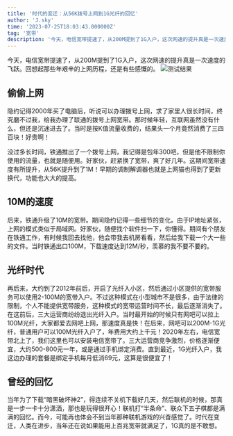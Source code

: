 ```yaml
---
title: '时代的变迁：从56K拨号上网到1G光纤的回忆'
author: 'J.sky'
time: '2023-07-25T18:03:43.000000Z'
tag: '宽带'
description: '今天，电信宽带提速了，从200M提到了1G入户，这次网速的提升真是一次速度的飞跃。回想起那些年艰辛的上网历程，还是有些感慨的。'
---
```

今天，电信宽带提速了，从200M提到了1G入户，这次网速的提升真是一次速度的飞跃。回想起那些年艰辛的上网历程，还是有些感慨的。
![测试结果](https://suiyan.cc/assets/images/2023/kd.png)

## 偷偷上网

隐约记得2000年买了电脑后，听说可以办理拨号上网，求了家里人很长时间，终究磨不过我，给我办理了联通的拨号上网宽带。那时候年轻，互联网虽然没有什么，但还是沉迷进去了。当时是按K值流量收费的，结果头一个月竟然消费了三四百块！好贵啊！

没过多长时间，铁通推出了一个拨号上网，我记得是包年300吧，但是他不限制你使用的流量，也就是随便用。好家伙，赶紧换了宽带，爽了好几年。这期间宽带速度有所提升，从56K提升到了1M！早期的调制解调器也就是上网猫也得到了更新换代，功能也大大的提高。

## 10M的速度

后来，铁通升级了10M的宽带。期间隐约记得一些细节的变化。由于IP地址紧张，上网的模式类似于局域网。好家伙，随便找个软件扫一下，你懂得。期间有个朋友在铁通工作，有时候我回去找他，他会带我去机房看看，然后给我下载一个大一些的文件。当时铁通出口100M，下载速度达到12M/秒，羡慕的我不要不要的。

## 光纤时代

再后来，大约到了2012年前后，开启了光纤入小区，然后通过小区提供的宽带服务可以使用2-100M的宽带入户。不过这种模式在小型城市不是很多，由于法律的限制，个人不能提供宽带服务，这种模式的宽带运营时间不长，最后逐渐消失了。在这前后，三大运营商纷纷退出光纤入户。当时最开始的时候只有网吧可以拉上100M光纤，大家都爱去网吧上网，那速度真是快！在后来，网吧可以200M-1G光纤，普通用户可以100M光纤入户了，年费用大约上千元！2020年左右，电信宽带北上了，我们这里也可以安装电信宽带了。三大运营商竞争激烈，价格逐渐便宜，大约500-800元一年，或是通过手机绑定消费。直到最近，1G光纤入户，我这边办理的套餐是绑定手机每月低消69元，这算是很便宜了！

## 曾经的回忆

当年为了下载“暗黑破坏神2”，得连续不关机下载好几天，然后联机的时候，那真是一步一卡十分潇洒，那也是玩得很开心！联机打“半条命”、联众下五子棋都是满满的回忆。而今，可能再也体会不到当年那种联机游戏的兴奋感觉了。时代在变迁，人类在进步，当年还在说如果能用上百兆宽带就满足了，1G真的是不敢想。